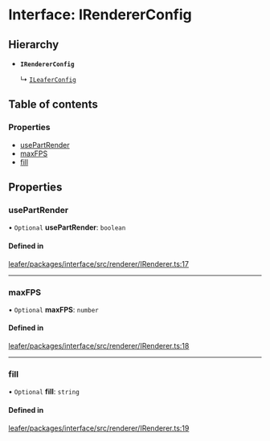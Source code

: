 # Interface: IRendererConfig

## Hierarchy

- **`IRendererConfig`**

  ↳ [`ILeaferConfig`](ILeaferConfig.md)

## Table of contents

### Properties

- [usePartRender](IRendererConfig.md#usepartrender)
- [maxFPS](IRendererConfig.md#maxfps)
- [fill](IRendererConfig.md#fill)

## Properties

### usePartRender

• `Optional` **usePartRender**: `boolean`

#### Defined in

[leafer/packages/interface/src/renderer/IRenderer.ts:17](https://github.com/leaferjs/leafer/blob/985f85e/packages/interface/src/renderer/IRenderer.ts#L17)

___

### maxFPS

• `Optional` **maxFPS**: `number`

#### Defined in

[leafer/packages/interface/src/renderer/IRenderer.ts:18](https://github.com/leaferjs/leafer/blob/985f85e/packages/interface/src/renderer/IRenderer.ts#L18)

___

### fill

• `Optional` **fill**: `string`

#### Defined in

[leafer/packages/interface/src/renderer/IRenderer.ts:19](https://github.com/leaferjs/leafer/blob/985f85e/packages/interface/src/renderer/IRenderer.ts#L19)
